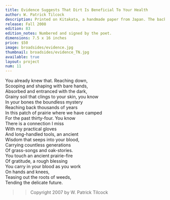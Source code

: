 ```yaml
---
title: Evidence Suggests That Dirt Is Beneficial To Your Health
author: W. Patrick Tilcock
description: Printed on Kitakata, a handmade paper from Japan. The background image was derived from a photograph by the author and printed using an Epson 4880 inkjet printer. The type is Optima, printed from polymer plates on a Vandercook 219 proofing press.
release: Fall 2008
edition: 83
edition_notes: Numbered and signed by the poet.
dimensions: 7.5 x 16 inches
price: $50
image: broadsides/evidence.jpg
thumbnail: broadsides/evidence_TN.jpg
available: true
layout: project
num: 11
---
```


You already knew that. Reaching down,<br>
Scooping and shaping with bare hands,<br>
Absorbed and entranced with the dark,<br>
Grainy soil that clings to your skin, you know<br>
In your bones the boundless mystery<br>
Reaching back thousands of years<br>
In this patch of prairie where we have camped<br>
For the past thirty-four. You know<br>
There is a connection I miss<br>
With my practical gloves<br>
And long-handled tools, an ancient<br>
Wisdom that seeps into your blood,<br>
Carrying countless generations<br>
Of grass-songs and oak-stories.<br>
You touch an ancient prairie-fire<br>
Of gratitude, a rough blessing<br>
You carry in your blood as you work<br>
On hands and knees,<br>
Teasing out the roots of weeds,<br>
Tending the delicate future.<br>

>> Copyright 2007 by W. Patrick Tilcock
